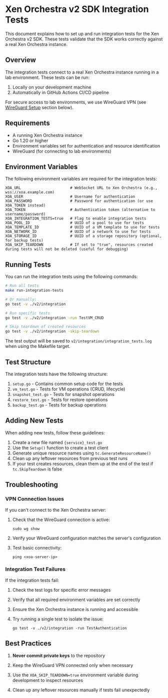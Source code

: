 # Xen Orchestra v2 SDK Integration Tests

This document explains how to set up and run integration tests for the Xen Orchestra v2 SDK. These tests validate that the SDK works correctly against a real Xen Orchestra instance.

## Overview

The integration tests connect to a real Xen Orchestra instance running in a lab environment. These tests can be run:

1. Locally on your development machine
2. Automatically in GitHub Actions CI/CD pipeline

For secure access to lab environments, we use WireGuard VPN (see [WireGuard Setup](#wireguard-setup) section below).

## Requirements

- A running Xen Orchestra instance
- Go 1.20 or higher
- Environment variables set for authentication and resource identification
- WireGuard (for connecting to lab environments)

## Environment Variables

The following environment variables are required for the integration tests:

```
XOA_URL                      # WebSocket URL to Xen Orchestra (e.g., wss://xoa.example.com)
XOA_USER                     # Username for authentication
XOA_PASSWORD                 # Password for authentication (or use XOA_TOKEN instead)
XOA_TOKEN                    # Authentication token (alternative to username/password)
XOA_INTEGRATION_TESTS=true   # Flag to enable integration tests
XOA_POOL_ID                  # UUID of a pool to use for tests
XOA_TEMPLATE_ID              # UUID of a VM template to use for tests
XOA_NETWORK_ID               # UUID of a network to use for tests
XOA_STORAGE_ID               # UUID of a storage repository (optional, for backup tests)
XOA_SKIP_TEARDOWN            # If set to "true", resources created during tests will not be deleted (useful for debugging)
```

## Running Tests

You can run the integration tests using the following commands:

```bash
# Run all tests
make run-integration-tests

# Or manually:
go test -v ./v2/integration

# Run specific tests
go test -v ./v2/integration -run TestVM_CRUD

# Skip teardown of created resources
go test -v ./v2/integration -skip-teardown
```

The test output will be saved to `v2/integration/integration_tests.log` when using the Makefile target.

## Test Structure

The integration tests have the following structure:

1. `setup.go` - Contains common setup code for the tests
2. `vm_test.go` - Tests for VM operations (CRUD, lifecycle)
3. `snapshot_test.go` - Tests for snapshot operations
4. `restore_test.go` - Tests for restore operations
5. `backup_test.go` - Tests for backup operations

## Adding New Tests

When adding new tests, follow these guidelines:

1. Create a new file named `{service}_test.go`
2. Use the `Setup()` function to create a test client
3. Generate unique resource names using `tc.GenerateResourceName()`
4. Clean up any leftover resources from previous test runs
5. If your test creates resources, clean them up at the end of the test if `tc.SkipTeardown` is false

## Troubleshooting

### VPN Connection Issues

If you can't connect to the Xen Orchestra server:

1. Check that the WireGuard connection is active:
   ```
   sudo wg show
   ```

2. Verify your WireGuard configuration matches the server's configuration

3. Test basic connectivity:
   ```
   ping <xoa-server-ip>
   ```

### Integration Test Failures

If the integration tests fail:

1. Check the test logs for specific error messages

2. Verify that all required environment variables are set correctly

3. Ensure the Xen Orchestra instance is running and accessible

4. Try running a single test to isolate the issue:
   ```
   go test -v ./v2/integration -run TestAuthentication
   ```

## Best Practices

1. **Never commit private keys** to the repository

2. Keep the WireGuard VPN connected only when necessary

3. Use the `XOA_SKIP_TEARDOWN=true` environment variable during development to inspect resources

4. Clean up any leftover resources manually if tests fail unexpectedly 